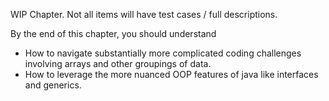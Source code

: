 WIP Chapter. Not all items will have test cases / full descriptions.

By the end of this chapter, you should understand
* How to navigate substantially more complicated coding challenges involving arrays and other groupings of data.
* How to leverage the more nuanced OOP features of java like interfaces and generics.